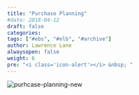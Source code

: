 ```yaml
---
title: "Purchase Planning"
#date: 2018-04-12
draft: false
categories:
tags: ["#ebs", "#elb", "#archive"]
author: Lawrence Lane
alwaysopen: false
weight: 6
pre: "<i class='icon-alert'></i> &nbsp; "
---
```

![purhcase-planning-new](/images/_index/purhcase-planning-new.png)
